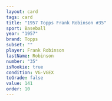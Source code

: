 ```yaml
---
layout: card
tags: card
title: "1957 Topps Frank Robinson #35"
sport: Baseball
year: "1957"
brand: Topps
subset: ""
player: Frank Robinson
lastName: Robinson
number: "35"
isRookie: true
condition: VG-VGEX
toGrade: false
value: 141
order: 10
---
```

